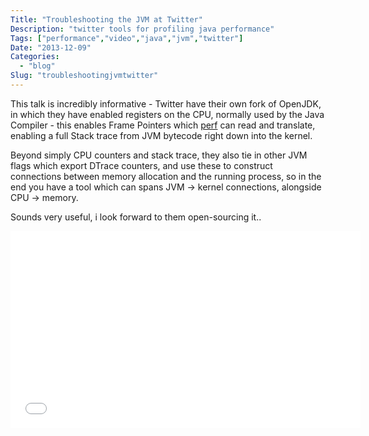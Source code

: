 ```yaml
---
Title: "Troubleshooting the JVM at Twitter"
Description: "twitter tools for profiling java performance"
Tags: ["performance","video","java","jvm","twitter"]
Date: "2013-12-09"
Categories:
  - "blog"
Slug: "troubleshootingjvmtwitter"
---
```


This talk is incredibly informative - Twitter have their own fork of OpenJDK, in which they have enabled registers on the CPU, normally used by the Java Compiler - this enables Frame Pointers which [perf](https://perf.wiki.kernel.org/index.php/Main_Page) can read and translate, enabling a full Stack trace from JVM bytecode right down into the kernel. 

Beyond simply CPU counters and stack trace, they also tie in other JVM flags which export DTrace counters, and use these to construct connections between memory allocation and the running process, so in the end you have a tool which can spans JVM -> kernel connections, alongside CPU -> memory.

Sounds very useful, i look forward to them open-sourcing it..

<div class="video-container">
<iframe width="560" height="315" src="//www.youtube.com/embed/Yg6_ulhwLw0?rel=0" frameborder="0" allowfullscreen></iframe>
</div>

